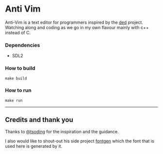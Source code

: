 # Anti Vim
Anti-Vim is a text editor for programmers inspired by the [ded](https://github.com/tsoding/ded) project.
Watching along and coding as we go in my own flavour mainly with c++ instead of C.

### Dependencies
- SDL2

### How to build
```make build```

### How to run 
```make run```

-----

## Credits and thank you
Thanks to [@tsoding](https://github.com/tsoding) for the inspiration and the guidance.

I also would like to shout-out his side project [fontgen](https://github.com/tsoding/domsson-fontgen) which the font that is used here is generated by it.